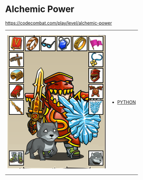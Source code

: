 # Alchemic Power 

https://codecombat.com/play/level/alchemic-power
<table>
<tr>
<td>

![Hero Picture](hero.png?raw=true "Hero Picture")

</td>
<td>
<ul>
<li>

[PYTHON](AlchemicPower.py)

</li>
</td>
</tr>
<table>